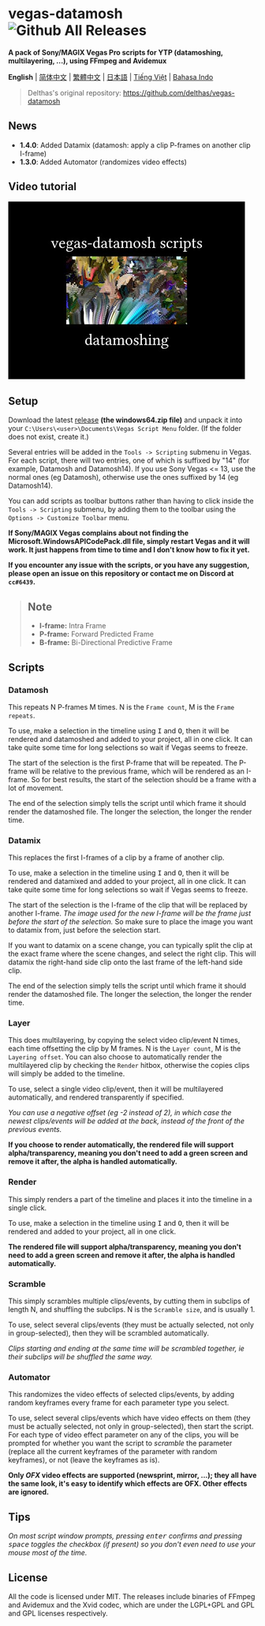 # vegas-datamosh ![Github All Releases](https://img.shields.io/github/downloads/delthas/vegas-datamosh/total.svg?style=flat-square)
**A pack of Sony/MAGIX Vegas Pro scripts for YTP (datamoshing, multilayering, ...), using FFmpeg and Avidemux**

**English** | [简体中文](README_zh-CN.md) | [繁體中文](README_zh-TW.md) | [日本語](README_ja-JP.md) | [Tiếng Việt](README_vi-VN.md) | [Bahasa Indo](README_id-ID.md)

> Delthas's original repository: https://github.com/delthas/vegas-datamosh

## News
- **1.4.0**: Added Datamix (datamosh: apply a clip P-frames on another clip I-frame)
- **1.3.0**: Added Automator (randomizes video effects)

## Video tutorial
[![youtube video tutorial](0.jpg)](https://www.youtube.com/watch?v=6D2lW6H0bb8)
<!-- Raw image link: https://img.youtube.com/vi/6D2lW6H0bb8/0.jpg -->

## Setup
Download the latest [release](../releases/latest) **(the windows64.zip file)** and unpack it into your ```C:\Users\<user>\Documents\Vegas Script Menu``` folder. (If the folder does not exist, create it.)

Several entries will be added in the ```Tools -> Scripting``` submenu in Vegas. For each script, there will two entries, one of which is suffixed by "14" (for example, Datamosh and Datamosh14). If you use Sony Vegas <= 13, use the normal ones (eg Datamosh), otherwise use the ones suffixed by 14 (eg Datamosh14).

You can add scripts as toolbar buttons rather than having to click inside the ```Tools -> Scripting``` submenu, by adding them to the toolbar using the ```Options -> Customize Toolbar``` menu.

**If Sony/MAGIX Vegas complains about not finding the Microsoft.WindowsAPICodePack.dll file, simply restart Vegas and it will work. It just happens from time to time and I don't know how to fix it yet.**

**If you encounter any issue with the scripts, or you have any suggestion, please open an issue on this repository or contact me on Discord at ```cc#6439```.**

> ## Note
> * **I-frame:** Intra Frame
> * **P-frame:** Forward Predicted Frame
> * **B-frame:** Bi-Directional Predictive Frame

## Scripts

### Datamosh
This repeats N P-frames M times. N is the ```Frame count```, M is the  ```Frame repeats```.

To use, make a selection in the timeline using <kbd>I</kbd> and <kbd>O</kbd>, then it will be rendered and datamoshed and added to your project, all in one click. It can take quite some time for long selections so wait if Vegas seems to freeze.

The start of the selection is the first P-frame that will be repeated. The P-frame will be relative to the previous frame, which will be rendered as an I-frame. So for best results, the start of the selection should be a frame with a lot of movement.

The end of the selection simply tells the script until which frame it should render the datamoshed file. The longer the selection, the longer the render time.

### Datamix
This replaces the first I-frames of a clip by a frame of another clip.

To use, make a selection in the timeline using <kbd>I</kbd> and <kbd>O</kbd>, then it will be rendered and datamixed and added to your project, all in one click. It can take quite some time for long selections so wait if Vegas seems to freeze.

The start of the selection is the I-frame of the clip that will be replaced by another I-frame. *The image used for the new I-frame will be the frame just before the start of the selection.* So make sure to place the image you want to datamix from, just before the selection start.

If you want to datamix on a scene change, you can typically split the clip at the exact frame where the scene changes, and select the right clip. This will datamix the right-hand side clip onto the last frame of the left-hand side clip.

The end of the selection simply tells the script until which frame it should render the datamoshed file. The longer the selection, the longer the render time.

### Layer
This does multilayering, by copying the select video clip/event N times, each time offsetting the clip by M frames. N is the ```Layer count```, M is the ```Layering offset```. You can also choose to automatically render the multilayered clip by checking the ```Render``` hitbox, otherwise the copies clips will simply be added to the timeline.

To use, select a single video clip/event, then it will be multilayered automatically, and rendered transparently if specified.

*You can use a negative offset (eg -2 instead of 2), in which case the newest clips/events will be added at the back, instead of the front of the previous events.*

**If you choose to render automatically, the rendered file will support alpha/transparency, meaning you don't need to add a green screen and remove it after, the alpha is handled automatically.**

### Render
This simply renders a part of the timeline and places it into the timeline in a single click.

To use, make a selection in the timeline using <kbd>I</kbd> and <kbd>O</kbd>, then it will be rendered and added to your project, all in one click.

**The rendered file will support alpha/transparency, meaning you don't need to add a green screen and remove it after, the alpha is handled automatically.**

### Scramble
This simply scrambles multiple clips/events, by cutting them in subclips of length N, and shuffling the subclips. N is the ```Scramble size```, and is usually 1.

To use, select several clips/events (they must be actually selected, not only in group-selected), then they will be scrambled automatically.

*Clips starting and ending at the same time will be scrambled together, ie their subclips will be shuffled the same way.*

### Automator
This randomizes the video effects of selected clips/events, by adding random keyframes every frame for each parameter type you select.

To use, select several clips/events which have video effects on them (they must be actually selected, not only in group-selected), then start the script. For each type of video effect parameter on any of the clips, you will be prompted for whether you want the script to *scramble* the parameter (replace all the current keyframes of the parameter with random keyframes), or not (leave the keyframes as is).

**Only *OFX* video effects are supported (newsprint, mirror, ...); they all have the same look, it's easy to identify which effects are OFX. Other effects are ignored.**

## Tips
*On most script window prompts, pressing <kbd>enter</kbd> confirms and pressing <kbd>space</kbd> toggles the checkbox (if present) so you don't even need to use your mouse most of the time.*

## License
All the code is licensed under MIT. The releases include binaries of FFmpeg and Avidemux and the Xvid codec, which are under the LGPL+GPL and GPL and GPL licenses respectively.
